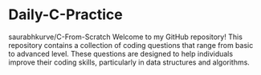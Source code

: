 # Daily-C-Practice
saurabhkurve/C-From-Scratch
Welcome to my GitHub repository! This repository contains a collection of coding questions that range from basic to advanced level. These questions are designed to help individuals improve their coding skills, particularly in data structures and algorithms.
